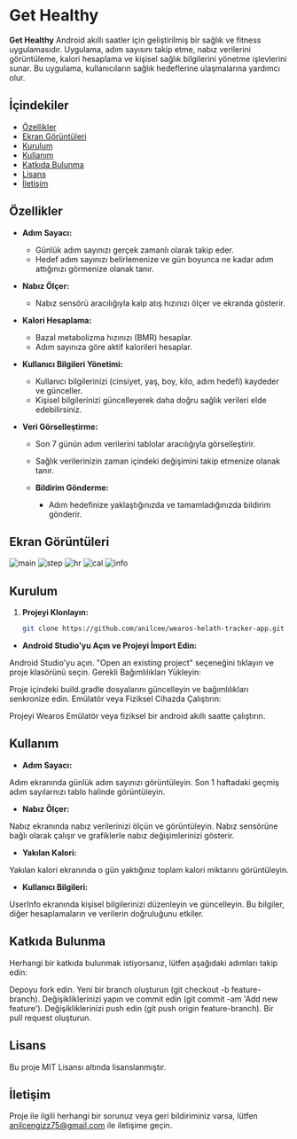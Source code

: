 # Get Healthy

**Get Healthy** Android akıllı saatler için geliştirilmiş bir sağlık ve fitness uygulamasıdır. Uygulama, adım sayısını takip etme, nabız verilerini görüntüleme, kalori hesaplama ve kişisel sağlık bilgilerini yönetme işlevlerini sunar. Bu uygulama, kullanıcıların sağlık hedeflerine ulaşmalarına yardımcı olur.

## İçindekiler

- [Özellikler](#özellikler)
- [Ekran Görüntüleri](#ekran-görüntüleri)
- [Kurulum](#kurulum)
- [Kullanım](#kullanım)
- [Katkıda Bulunma](#katkıda-bulunma)
- [Lisans](#lisans)
- [İletişim](#iletişim)

## Özellikler

- **Adım Sayacı:**
  - Günlük adım sayınızı gerçek zamanlı olarak takip eder.
  - Hedef adım sayınızı belirlemenize ve gün boyunca ne kadar adım attığınızı görmenize olanak tanır.

- **Nabız Ölçer:**
  - Nabız sensörü aracılığıyla kalp atış hızınızı ölçer ve ekranda gösterir.

- **Kalori Hesaplama:**
  - Bazal metabolizma hızınızı (BMR) hesaplar.
  - Adım sayınıza göre aktif kalorileri hesaplar.

- **Kullanıcı Bilgileri Yönetimi:**
  - Kullanıcı bilgilerinizi (cinsiyet, yaş, boy, kilo, adım hedefi) kaydeder ve günceller.
  - Kişisel bilgilerinizi güncelleyerek daha doğru sağlık verileri elde edebilirsiniz.

- **Veri Görselleştirme:**
  - Son 7 günün adım verilerini tablolar aracılığıyla görselleştirir.
  - Sağlık verilerinizin zaman içindeki değişimini takip etmenize olanak tanır.

  - **Bildirim Gönderme:**
    - Adım hedefinize yaklaştığınızda ve tamamladığınızda bildirim gönderir.

## Ekran Görüntüleri

![main](https://github.com/user-attachments/assets/e19adc3f-250f-4e9c-a43b-97e00c776882)
![step](https://github.com/user-attachments/assets/f2c90d34-d9c4-454c-8cfb-512537c176e8)
![hr](https://github.com/user-attachments/assets/3b5ff10f-b494-42cd-88ad-dc0794f7d74a)
![cal](https://github.com/user-attachments/assets/b0ed3d2c-d9ac-43c1-a753-381959caca8d)
![info](https://github.com/user-attachments/assets/ddf54f84-6a0f-415b-ba35-79fae845f50a)

## Kurulum

1. **Projeyi Klonlayın:**

   ```bash
   git clone https://github.com/anilcee/wearos-helath-tracker-app.git
- **Android Studio'yu Açın ve Projeyi İmport Edin:**

Android Studio'yu açın.
"Open an existing project" seçeneğini tıklayın ve proje klasörünü seçin.
Gerekli Bağımlılıkları Yükleyin:

Proje içindeki build.gradle dosyalarını güncelleyin ve bağımlılıkları senkronize edin.
Emülatör veya Fiziksel Cihazda Çalıştırın:

Projeyi Wearos Emülatör veya fiziksel bir android akıllı saatte çalıştırın.

## Kullanım

- **Adım Sayacı:**

Adım ekranında günlük adım sayınızı görüntüleyin.
Son 1 haftadaki geçmiş adım sayılarnızı tablo halinde görüntüleyin.

- **Nabız Ölçer:**

Nabız ekranında nabız verilerinizi ölçün ve görüntüleyin.
Nabız sensörüne bağlı olarak çalışır ve grafiklerle nabız değişimlerinizi gösterir.

- **Yakılan Kalori:**

Yakılan kalori ekranında o gün yaktığınız toplam kalori miktarını görüntüleyin.

- **Kullanıcı Bilgileri:**

UserInfo ekranında kişisel bilgilerinizi düzenleyin ve güncelleyin.
Bu bilgiler, diğer hesaplamaların ve verilerin doğruluğunu etkiler.

## Katkıda Bulunma
Herhangi bir katkıda bulunmak istiyorsanız, lütfen aşağıdaki adımları takip edin:

Depoyu fork edin.
Yeni bir branch oluşturun (git checkout -b feature-branch).
Değişikliklerinizi yapın ve commit edin (git commit -am 'Add new feature').
Değişikliklerinizi push edin (git push origin feature-branch).
Bir pull request oluşturun.

## Lisans
Bu proje MIT Lisansı altında lisanslanmıştır.

## İletişim
Proje ile ilgili herhangi bir sorunuz veya geri bildiriminiz varsa, lütfen anilcengizz75@gmail.com ile iletişime geçin.


